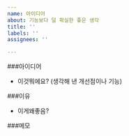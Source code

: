```yaml
---
name: 아이디어
about: 기능보다 덜 확실한 좋은 생각
title: ''
labels: ''
assignees: ''

---
```


###아이디어
- 이것뭐에요? (생각해 낸 개선점이나 기능)

###이유
- 이게왜좋음?

###메모
